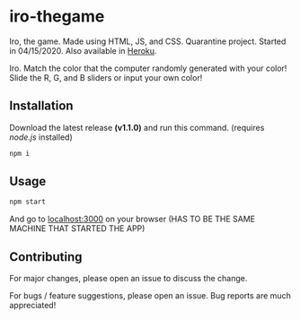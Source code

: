 # iro-thegame
Iro, the game. Made using HTML, JS, and CSS. Quarantine project. Started in 04/15/2020. 
Also available in [Heroku](iro-thegame.herokuapp.com).

Iro. Match the color that the computer randomly generated with your color!
Slide the R, G, and B sliders or input your own color! 

## Installation
Download the latest release **(v1.1.0)** and run this command. (requires _node.js_ installed)

```bash
npm i
``` 
## Usage

```bash
npm start
```
And go to [localhost:3000](localhost:3000) on your browser (HAS TO BE THE SAME MACHINE THAT STARTED THE APP)

## Contributing
For major changes, please open an issue to discuss the change.

For bugs / feature suggestions, please open an issue. Bug reports are much appreciated!
